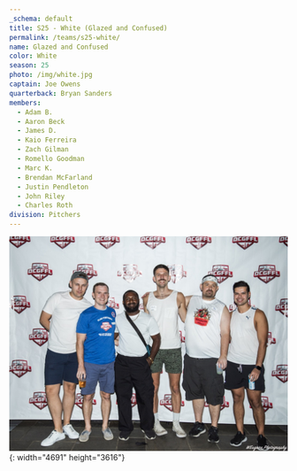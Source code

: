 ```yaml
---
_schema: default
title: S25 - White (Glazed and Confused)
permalink: /teams/s25-white/
name: Glazed and Confused
color: White
season: 25
photo: /img/white.jpg
captain: Joe Owens
quarterback: Bryan Sanders
members:
  - Adam B.
  - Aaron Beck
  - James D.
  - Kaio Ferreira
  - Zach Gilman
  - Romello Goodman
  - Marc K.
  - Brendan McFarland
  - Justin Pendleton
  - John Riley
  - Charles Roth
division: Pitchers
---
```

![](/img/white.jpg){: width="4691" height="3616"}
